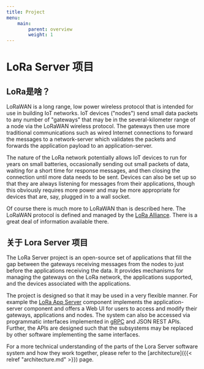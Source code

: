 ```yaml
---
title: Project
menu:
    main:
        parent: overview
        weight: 1
---
```


# LoRa Server 项目

## LoRa是啥？

LoRaWAN is a long range, low power wireless protocol that is intended for use
in building IoT networks.  IoT devices ("nodes") send small data packets to
any number of "gateways" that may be in the several-kilometer range of a node
via the LoRaWAN wireless protocol. The gateways then use more traditional
communications such as wired Internet connections to forward the messages
to a network-server which validates the packets and forwards the application
payload to an application-server.

The nature of the LoRa network potentially allows IoT devices to run for years
on small batteries, occasionally sending out small packets of data, waiting for
a short time for response messages, and then closing the connection until more
data needs to be sent. Devices can also be set up so that they are always
listening for messages from their applications, though this obviously requires
more power and may be more appropriate for devices that are, say, plugged in
to a wall socket.

Of course there is much more to LoRaWAN than is described here. The LoRaWAN
protocol is defined and managed by the [LoRa Alliance](https://www.lora-alliance.org/).
There is a great deal of information available there.

## 关于 Lora Server 项目

The LoRa Server project is an open-source set of applications that fill the
gap between the gateways receiving messages from the nodes to just before the
applications receiving the data. It provides mechanisms for managing the
gateways on the LoRa network, the applications supported, and the devices
associated with the applications.

The project is designed so that it may be used in a very flexible manner.
For example the [LoRa App Server](/lora-app-server/) component implements
the application-server component and offers a Web UI for users to access and
modify their gateways, applications and nodes. The system can also be accessed
via programmatic interfaces implemented in [gRPC](http://www.grpc.io/) and
JSON REST APIs. Further, the APIs are designed such that the subsystems may
be replaced by other software implementing the same interfaces.

For a more technical understanding of the parts of the Lora Server software
system and how they work together, please refer to the
[architecture]({{< relref "architecture.md" >}}) page.
